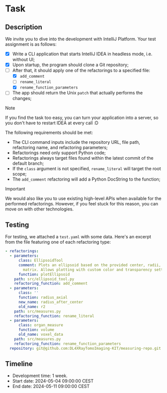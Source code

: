 # Task

## Description

We invite you to dive into the development with IntelliJ Platform. Your test assignment is as follows:

- [X] Write a CLI application that starts IntelliJ IDEA in headless mode, i.e. without UI;
- [X] Upon startup, the program should clone a Git repository;
- [ ] After that, it should apply one of the refactorings to a specified file:
  - [X] `add_comment`
  - [ ] `rename_literal`
  - [X] `rename_function_parameters`
- [ ] The app should return the Unix `patch` that actually performs the changes;

> [!NOTE]
> If you find the task too easy, you can turn your application into a server,
> so you don't have to restart IDEA at every call :D

The following requirements should be met:

- The CLI command inputs include the repository URL, file path, refactoring name, and refactoring parameters;
- Refactorings need only support Python code;
- Refactorings always target files found within the latest commit of the default branch;
- If the `class` argument is not specified, `rename_literal` will target the root scope;
- The `add_comment` refactoring will add a Python DocString to the function;

> [!IMPORTANT]
> We would also like you to use existing high-level APIs when available for the performed refactorings.
> However, if you feel stuck for this reason, you can move on with other technologies.

## Testing

For testing, we attached a `test.yaml` with some data.
Here's an excerpt from the file featuring one of each refactoring type:

```yaml
- refactorings:
  - parameters:
      class: EllipsoidTool
      comment: Plots an ellipsoid based on the provided center, radii, and rotation
        matrix. Allows plotting with custom color and transparency settings.
      function: plotEllipsoid
    path: src/ellipsoid_tool.py
    refactoring_function: add_comment
  - parameters:
      class: ''
      function: radius_axial
      new_name: radius_after_center
      old_name: r2
    path: src/measures.py
    refactoring_function: rename_literal
  - parameters:
      class: organ_measure
      function: volume
      old_name: voxel_data
    path: src/measures.py
    refactoring_function: rename_function_parameters
  repository: git@github.com:DL4XRayTomoImaging-KIT/measuring-repo.git
```

## Timeline

- Development time: 1 week.
- Start date: 2024-05-04 09:00:00 CEST
- End date: 2024-05-11 09:00:00 CEST
